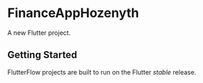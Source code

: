 # FinanceAppHozenyth

A new Flutter project.

## Getting Started

FlutterFlow projects are built to run on the Flutter _stable_ release.
